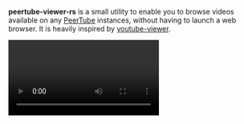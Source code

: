 **peertube-viewer-rs** is a small utility to enable you to browse videos available on any [PeerTube](https://joinpeertube.org) instances, without having to launch a web browser.
It is heavily inspired by [youtube-viewer](https://github.com/trizen/youtube-viewer).

<video autoplay controls loop style="max-width:100%;max-height:100%">
    <source src="/videos/ptrs-demo.mp4">
</video>
